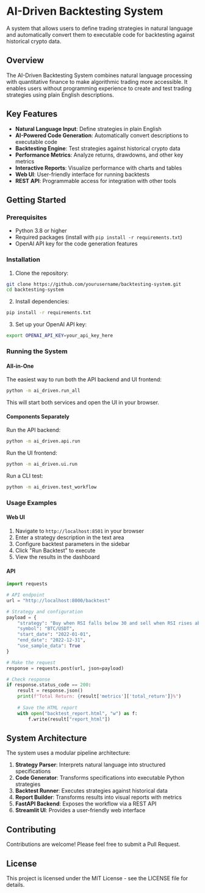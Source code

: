 # AI-Driven Backtesting System

A system that allows users to define trading strategies in natural language and automatically convert them to executable code for backtesting against historical crypto data.

## Overview

The AI-Driven Backtesting System combines natural language processing with quantitative finance to make algorithmic trading more accessible. It enables users without programming experience to create and test trading strategies using plain English descriptions.

## Key Features

- **Natural Language Input**: Define strategies in plain English
- **AI-Powered Code Generation**: Automatically convert descriptions to executable code
- **Backtesting Engine**: Test strategies against historical crypto data
- **Performance Metrics**: Analyze returns, drawdowns, and other key metrics
- **Interactive Reports**: Visualize performance with charts and tables
- **Web UI**: User-friendly interface for running backtests
- **REST API**: Programmable access for integration with other tools

## Getting Started

### Prerequisites

- Python 3.8 or higher
- Required packages (install with `pip install -r requirements.txt`)
- OpenAI API key for the code generation features

### Installation

1. Clone the repository:
```bash
git clone https://github.com/yourusername/backtesting-system.git
cd backtesting-system
```

2. Install dependencies:
```bash
pip install -r requirements.txt
```

3. Set up your OpenAI API key:
```bash
export OPENAI_API_KEY=your_api_key_here
```

### Running the System

#### All-in-One

The easiest way to run both the API backend and UI frontend:

```bash
python -m ai_driven.run_all
```

This will start both services and open the UI in your browser.

#### Components Separately

Run the API backend:
```bash
python -m ai_driven.api.run
```

Run the UI frontend:
```bash
python -m ai_driven.ui.run
```

Run a CLI test:
```bash
python -m ai_driven.test_workflow
```

### Usage Examples

#### Web UI

1. Navigate to `http://localhost:8501` in your browser
2. Enter a strategy description in the text area
3. Configure backtest parameters in the sidebar
4. Click "Run Backtest" to execute
5. View the results in the dashboard

#### API

```python
import requests

# API endpoint
url = "http://localhost:8000/backtest"

# Strategy and configuration
payload = {
    "strategy": "Buy when RSI falls below 30 and sell when RSI rises above 70",
    "symbol": "BTC/USDT",
    "start_date": "2022-01-01",
    "end_date": "2022-12-31",
    "use_sample_data": True
}

# Make the request
response = requests.post(url, json=payload)

# Check response
if response.status_code == 200:
    result = response.json()
    print(f"Total Return: {result['metrics']['total_return']}%")
    
    # Save the HTML report
    with open("backtest_report.html", "w") as f:
        f.write(result["report_html"])
```

## System Architecture

The system uses a modular pipeline architecture:

1. **Strategy Parser**: Interprets natural language into structured specifications
2. **Code Generator**: Transforms specifications into executable Python strategies
3. **Backtest Runner**: Executes strategies against historical data
4. **Report Builder**: Transforms results into visual reports with metrics
5. **FastAPI Backend**: Exposes the workflow via a REST API
6. **Streamlit UI**: Provides a user-friendly web interface

## Contributing

Contributions are welcome! Please feel free to submit a Pull Request.

## License

This project is licensed under the MIT License - see the LICENSE file for details. 